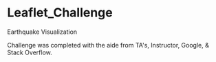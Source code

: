 # Leaflet_Challenge
Earthquake Visualization

Challenge was completed with the aide from TA's, Instructor, Google, & Stack Overflow.
